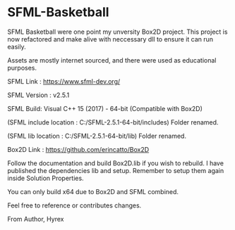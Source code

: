 # SFML-Basketball

SFML Basketball were one point my unversity Box2D project. 
This project is now refactored and make alive with neccessary dll to ensure it can run easily. 

Assets are mostly internet sourced, and there were used as educational purposes.

SFML Link : https://www.sfml-dev.org/

SFML Version : v2.5.1

SFML Build: Visual C++ 15 (2017) - 64-bit (Compatible with Box2D)

(SFML include location : C:/SFML-2.5.1-64-bit/includes) Folder renamed.

(SFML lib location : C:/SFML-2.5.1-64-bit/lib) Folder renamed.

Box2D Link : https://github.com/erincatto/Box2D

Follow the documentation and build Box2D.lib if you wish to rebuild. I have published the dependencies lib and setup. Remember to setup them again inside Solution Properties.

You can only build x64 due to Box2D and SFML combined.

Feel free to reference or contributes changes.

From Author, Hyrex
